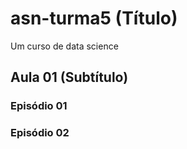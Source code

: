 # asn-turma5 (Título)
Um curso de data science

## Aula 01 (Subtítulo)

### Episódio 01

### Episódio 02